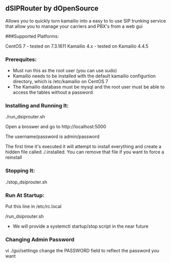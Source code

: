 ## dSIPRouter by dOpenSource

Allows you to quickly turn kamailio into a easy to to use SIP trunking service that allow you to manage your carriers and PBX's from a web gui

###Supported Platforms:

CentOS 7 - tested on 7.3.1611
Kamailio 4.x - tested on Kamailio 4.4.5

### Prerequites:

- Must run this as the root user (you can use sudo)
- Kamailio needs to be installed with the default kamailio configurtion directory, which is /etc/kamailio on CentOS 7
- The Kamailio database must be mysql and the root user must be able to access the tables without a password

### Installing and Running It:

./run_dsiprouter.sh 


Open a broswer and go to http://localhost:5000

The username/password is admin/password

The first time it's executed it will attempt to install everything and create a hidden file called ./.installed.  You can remove that file if you want to force a reinstall

### Stopping It:

./stop_dsiprouter.sh


### Run At Startup:

Put this line in /etc/rc.local

<your directory>/run_dsiprouter.sh

* We will provide a systemctl startup/stop script in the near future


### Changing Admin Password

vi ./gui/settings
change the PASSWORD field to reflect the password you want
